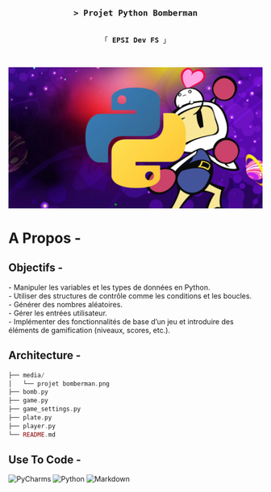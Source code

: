 <h3 align="center">
        <samp>&gt; Projet Python Bomberman
        </samp>
</h3>


<p align="center"> 
  <samp>
    <br>
    「 <b>EPSI Dev FS</b> 」
    <br>
  </samp>
</p>

<br/>

![projet bomberman](media/projet%20bomberman.png)

 # A Propos -
 ## Objectifs -

 <p>
- Manipuler les variables et les types de données en Python.
         <br/>
- Utiliser des structures de contrôle comme les conditions et les boucles.
         <br/>
- Générer des nombres aléatoires.
         <br/>
- Gérer les entrées utilisateur.
         <br/>
- Implémenter des fonctionnalités de base d’un jeu et introduire des éléments de gamification
  (niveaux, scores, etc.). 
 </p>

## Architecture -

```php
├── media/
│   └── projet bomberman.png
├── bomb.py
├── game.py
├── game_settings.py
├── plate.py
├── player.py
└── README.md
```

## Use To Code -

![PyCharms](https://img.shields.io/badge/PyCharm-000000?style=for-the-badge&logo=pycharm&logoColor=white)
![Python](https://img.shields.io/badge/python-3670A0?style=for-the-badge&logo=python&logoColor=ffdd54)
![Markdown](https://img.shields.io/badge/Markdown-000000?style=for-the-badge&logo=markdown&logoColor=white)




